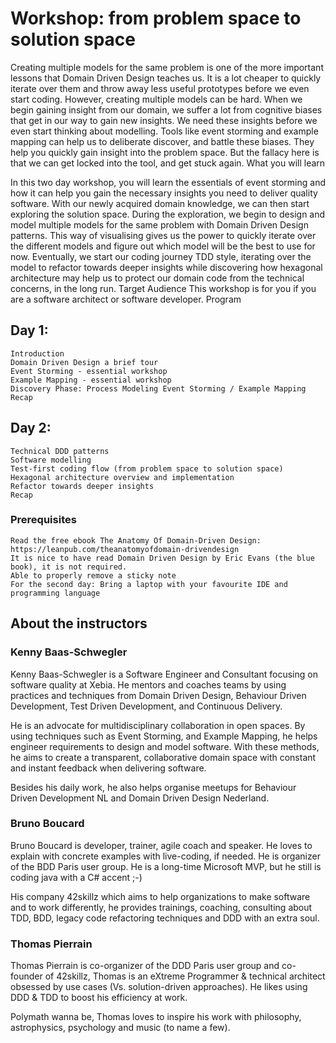 # Workshop: from problem space to solution space

Creating multiple models for the same problem is one of the more important lessons that Domain Driven Design teaches us. It is a lot cheaper to quickly iterate over them and throw away less useful prototypes before we even start coding. However, creating multiple models can be hard. When we begin gaining insight from our domain, we suffer a lot from cognitive biases that get in our way to gain new insights. We need these insights before we even start thinking about modelling. Tools like event storming and example mapping can help us to deliberate discover, and battle these biases. They help you quickly gain insight into the problem space. But the fallacy here is that we can get locked into the tool, and get stuck again.
What you will learn

In this two day workshop, you will learn the essentials of event storming and how it can help you gain the necessary insights you need to deliver quality software. With our newly acquired domain knowledge, we can then start exploring the solution space. During the exploration, we begin to design and model multiple models for the same problem with Domain Driven Design patterns. This way of visualising gives us the power to quickly iterate over the different models and figure out which model will be the best to use for now. Eventually, we start our coding journey TDD style, iterating over the model to refactor towards deeper insights while discovering how hexagonal architecture may help us to protect our domain code from the technical concerns, in the long run.
Target Audience
This workshop is for you if you are a software architect or software developer.
Program

## Day 1:
    Introduction
    Domain Driven Design a brief tour
    Event Storming - essential workshop
    Example Mapping - essential workshop
    Discovery Phase: Process Modeling Event Storming / Example Mapping
    Recap

## Day 2:
    Technical DDD patterns
    Software modelling
    Test-first coding flow (from problem space to solution space)
    Hexagonal architecture overview and implementation
    Refactor towards deeper insights
    Recap

### Prerequisites

    Read the free ebook The Anatomy Of Domain-Driven Design: https://leanpub.com/theanatomyofdomain-drivendesign
    It is nice to have read Domain Driven Design by Eric Evans (the blue book), it is not required.
    Able to properly remove a sticky note
    For the second day: Bring a laptop with your favourite IDE and programming language

## About the instructors

### Kenny Baas-Schwegler
Kenny Baas-Schwegler is a Software Engineer and Consultant focusing on software quality at Xebia. He mentors and coaches teams by using practices and techniques from Domain Driven Design, Behaviour Driven Development, Test Driven Development, and Continuous Delivery.

He is an advocate for multidisciplinary collaboration in open spaces. By using techniques such as Event Storming, and Example Mapping, he helps engineer requirements to design and model software. With these methods, he aims to create a transparent, collaborative domain space with constant and instant feedback when delivering software.

Besides his daily work, he also helps organise meetups for Behaviour Driven Development NL and Domain Driven Design Nederland.

### Bruno Boucard
Bruno Boucard is developer, trainer, agile coach and speaker. He loves to explain with concrete examples with live-coding, if needed. He is organizer of the BDD Paris user group. He is a long-time Microsoft MVP, but he still is coding java with a C# accent ;-)

His company 42skillz which aims to help organizations to make software and to work differently, he provides trainings, coaching, consulting about TDD, BDD, legacy code refactoring techniques and DDD with an extra soul.

### Thomas Pierrain
Thomas Pierrain is co-organizer of the DDD Paris user group and co-founder of 42skillz, Thomas is an eXtreme Programmer & technical architect obsessed by use cases (Vs. solution-driven approaches). He likes using DDD & TDD to boost his efficiency at work.

Polymath wanna be, Thomas loves to inspire his work with philosophy, astrophysics, psychology and music (to name a few).
